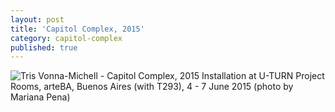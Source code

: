 ```yaml
---
layout: post
title: 'Capitol Complex, 2015'
category: capitol-complex
published: true
---
```


![Tris Vonna-Michell - Capitol Complex, 2015]({{site.baseurl}}/assets/img/0503-capitol-complex-2015.jpg)
Installation at U-TURN Project Rooms, arteBA, Buenos Aires (with T293), 4 - 7 June 2015 (photo by Mariana Pena)
